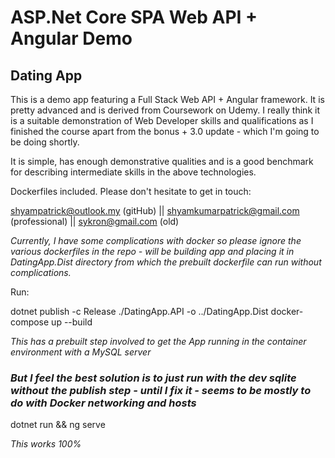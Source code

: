 # ASP.Net Core SPA Web API + Angular Demo

## Dating App

This is a demo app featuring a Full Stack Web API + Angular framework. It is pretty advanced and is derived from Coursework on Udemy. I really think it is a suitable demonstration of Web Developer skills and qualifications as I finished the course apart from the bonus + 3.0 update - which I'm going to be doing shortly.

It is simple, has enough demonstrative qualities and is a good benchmark for describing intermediate skills in the above technologies.

Dockerfiles included. Please don't hesitate to get in touch:

shyampatrick@outlook.my (gitHub) || shyamkumarpatrick@gmail.com (professional) || sykron@gmail.com (old)

_Currently, I have some complications with docker so please ignore the various dockerfiles in the repo - will be building app and placing it in DatingApp.Dist directory from which the prebuilt dockerfile can run without complications._

Run:

dotnet publish -c Release ./DatingApp.API -o ../DatingApp.Dist
docker-compose up --build

_This has a prebuilt step involved to get the App running in the container environment with a MySQL server_

### _But I feel the best solution is to just run with the dev sqlite without the publish step - until I fix it - seems to be mostly to do with Docker networking and hosts_

dotnet run
&&
ng serve

_This works 100%_
